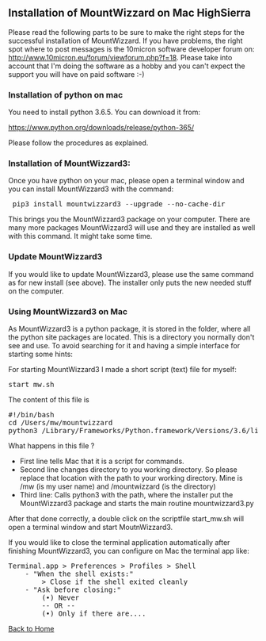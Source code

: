 ## Installation of MountWizzard on Mac HighSierra

Please read the following parts to be sure to make the right steps for the successful installation of
MountWizzard. If you have problems, the right spot where to post messages is the 10micron software
developer forum on: http://www.10micron.eu/forum/viewforum.php?f=18. Please take into account that I'm
doing the software as a hobby and you can't expect the support you will have on paid software :-)

### Installation of python on mac

You need to install python 3.6.5. You can download it from:

https://www.python.org/downloads/release/python-365/

Please follow the procedures as explained.

### Installation of MountWizzard3:

Once you have python on your mac, please open a terminal window and you can install MountWizzard3 with
the command:

<pre> pip3 install mountwizzard3 --upgrade --no-cache-dir </pre>

This brings you the MountWizzard3 package on your computer. There are many more packages MountWizzard3 will use and they are
installed as well with this command. It might take some time.

### Update MountWizzard3

If you would like to update MountWizzard3, please use the same command as for new install (see above). The installer
only puts the new needed stuff on the computer.

### Using MountWizzard3 on Mac

As MountWizzard3 is a python package, it is stored in the folder, where all the python site packages are located. This
is a directory you normally don't see and use. To avoid searching for it and having a simple interface for starting some
hints:

For starting MountWizzard3 I made a short script (text) file for myself:

<pre>start_mw.sh</pre>

The content of this file is

<pre>
#!/bin/bash
cd /Users/mw/mountwizzard
python3 /Library/Frameworks/Python.framework/Versions/3.6/lib/python3.6/site-packages/mountwizzard/mountwizzard3.py
</pre>

What happens in this file ?
- First line tells Mac that it is a script for commands.
- Second line changes directory to you working directory. So please replace that location with the path to your
  working directory. Mine is /mw (is my user name) and /mountwizzard (is the directory)
- Third line: Calls python3 with the path, where the installer put the MountWizzard3 package and starts the main routine mountwizzard3.py

After that done correctly, a double click on the scriptfile start_mw.sh will open a terminal window and start MoutnWizzard3.

If you would like to close the terminal application automatically after finishing MountWizzard3, you can
configure on Mac the terminal app like:

<pre>
Terminal.app > Preferences > Profiles > Shell
    - "When the shell exists:"
        > Close if the shell exited cleanly
    - "Ask before closing:"
        (•) Never
        -- OR --
        (•) Only if there are....
</pre>

[Back to Home](home.md)